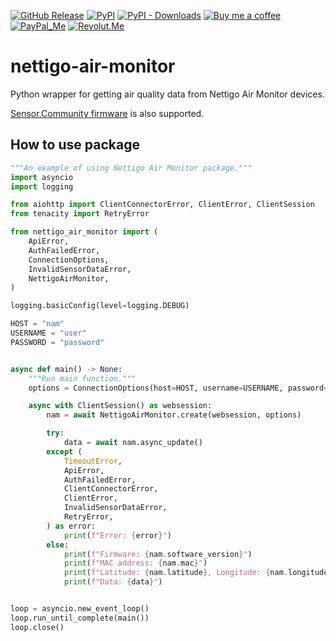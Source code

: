 [![GitHub Release][releases-shield]][releases]
[![PyPI][pypi-releases-shield]][pypi-releases]
[![PyPI - Downloads][pypi-downloads]][pypi-statistics]
[![Buy me a coffee][buy-me-a-coffee-shield]][buy-me-a-coffee]
[![PayPal_Me][paypal-me-shield]][paypal-me]
[![Revolut.Me][revolut-me-shield]][revolut-me]

# nettigo-air-monitor

Python wrapper for getting air quality data from Nettigo Air Monitor devices.

[Sensor.Community firmware](https://github.com/opendata-stuttgart/sensors-software) is also supported.


## How to use package

```python
"""An example of using Nettigo Air Monitor package."""
import asyncio
import logging

from aiohttp import ClientConnectorError, ClientError, ClientSession
from tenacity import RetryError

from nettigo_air_monitor import (
    ApiError,
    AuthFailedError,
    ConnectionOptions,
    InvalidSensorDataError,
    NettigoAirMonitor,
)

logging.basicConfig(level=logging.DEBUG)

HOST = "nam"
USERNAME = "user"
PASSWORD = "password"


async def main() -> None:
    """Run main function."""
    options = ConnectionOptions(host=HOST, username=USERNAME, password=PASSWORD)

    async with ClientSession() as websession:
        nam = await NettigoAirMonitor.create(websession, options)

        try:
            data = await nam.async_update()
        except (
            TimeoutError,
            ApiError,
            AuthFailedError,
            ClientConnectorError,
            ClientError,
            InvalidSensorDataError,
            RetryError,
        ) as error:
            print(f"Error: {error}")
        else:
            print(f"Firmware: {nam.software_version}")
            print(f"MAC address: {nam.mac}")
            print(f"Latitude: {nam.latitude}, Longitude: {nam.longitude}")
            print(f"Data: {data}")


loop = asyncio.new_event_loop()
loop.run_until_complete(main())
loop.close()

```

[releases]: https://github.com/bieniu/nettigo-air-monitor/releases
[releases-shield]: https://img.shields.io/github/release/bieniu/nettigo-air-monitor.svg?style=popout
[pypi-releases]: https://pypi.org/project/nettigo-air-monitor/
[pypi-statistics]: https://pepy.tech/project/nettigo-air-monitor
[pypi-releases-shield]: https://img.shields.io/pypi/v/nettigo-air-monitor
[pypi-downloads]: https://pepy.tech/badge/nettigo-air-monitor/month
[buy-me-a-coffee-shield]: https://img.shields.io/static/v1.svg?label=%20&message=Buy%20me%20a%20coffee&color=6f4e37&logo=buy%20me%20a%20coffee&logoColor=white
[buy-me-a-coffee]: https://www.buymeacoffee.com/QnLdxeaqO
[paypal-me-shield]: https://img.shields.io/static/v1.svg?label=%20&message=PayPal.Me&logo=paypal
[paypal-me]: https://www.paypal.me/bieniu79
[revolut-me-shield]: https://img.shields.io/static/v1.svg?label=%20&message=Revolut&logo=revolut
[revolut-me]: https://revolut.me/maciejbieniek
